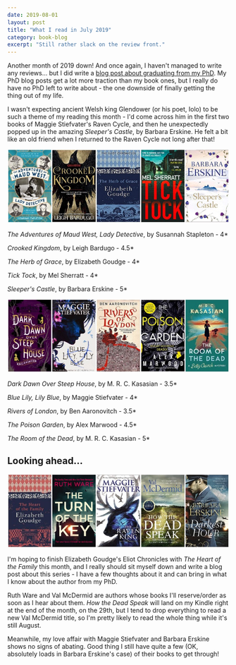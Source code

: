 ```yaml
---
date: 2019-08-01
layout: post
title: "What I read in July 2019"
category: book-blog
excerpt: "Still rather slack on the review front."
---
```


Another month of 2019 down! And once again, I haven't managed to write any reviews... but I did write a [blog post about graduating from my PhD](/phd-archive/2019/07/21/i-graduated). My PhD blog posts get a lot more traction than my book ones, but I really do have no PhD left to write about - the one downside of finally getting the thing out of my life.

I wasn't expecting ancient Welsh king Glendower (or his poet, Iolo) to be such a theme of my reading this month - I'd come across him in the first two books of Maggie Stiefvater's Raven Cycle, and then he unexpectedly popped up in the amazing <cite>Sleeper's Castle</cite>, by Barbara Erskine. He felt a bit like an old friend when I returned to the Raven Cycle not long after that!

![The Adventures of Maud West, Lady Detective, Crooked Kingdom, The Herb of Grace, Tick Tock, Sleeper's Castle](/images/july-collage-1.jpg)

<cite>The Adventures of Maud West, Lady Detective</cite>, by Susannah Stapleton - 4*

<cite>Crooked Kingdom</cite>, by Leigh Bardugo - 4.5*

<cite>The Herb of Grace</cite>, by Elizabeth Goudge - 4*

<cite>Tick Tock</cite>, by Mel Sherratt - 4*

<cite>Sleeper's Castle</cite>, by Barbara Erskine - 5*

![Dark Dawn Over Steep House, Blue Lily, Lily Blue, Rivers of London, The Poison Garden, The Room of the Dead](/images/july-collage-2.jpg)

<cite>Dark Dawn Over Steep House</cite>, by M. R. C. Kasasian - 3.5*

<cite>Blue Lily, Lily Blue</cite>, by Maggie Stiefvater - 4*

<cite>Rivers of London</cite>, by Ben Aaronovitch - 3.5*

<cite>The Poison Garden</cite>, by Alex Marwood - 4.5*

<cite>The Room of the Dead</cite>, by M. R. C. Kasasian - 5*

## Looking ahead...

![The Heart of the Family, The Turn of the Key, The Raven King, How the Dead Speak, The Darkest Hour](/images/july-collage-3.jpg)

I'm hoping to finish Elizabeth Goudge's Eliot Chronicles with <cite>The Heart of the Family</cite> this month, and I really should sit myself down and write a blog post about this series - I have a few thoughts about it and can bring in what I know about the author from my PhD.

Ruth Ware and Val McDermid are authors whose books I'll reserve/order as soon as I hear about them. <cite>How the Dead Speak</cite> will land on my Kindle right at the end of the month, on the 29th, but I tend to drop everything to read a new Val McDermid title, so I'm pretty likely to read the whole thing while it's still August.

Meanwhile, my love affair with Maggie Stiefvater and Barbara Erskine shows no signs of abating. Good thing I still have quite a few (OK, absolutely loads in Barbara Erskine's case) of their books to get through!
